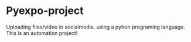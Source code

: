 # Pyexpo-project
Uploading files/video in socialmedia.
using a pyhon programing language.
This is an automation project!

